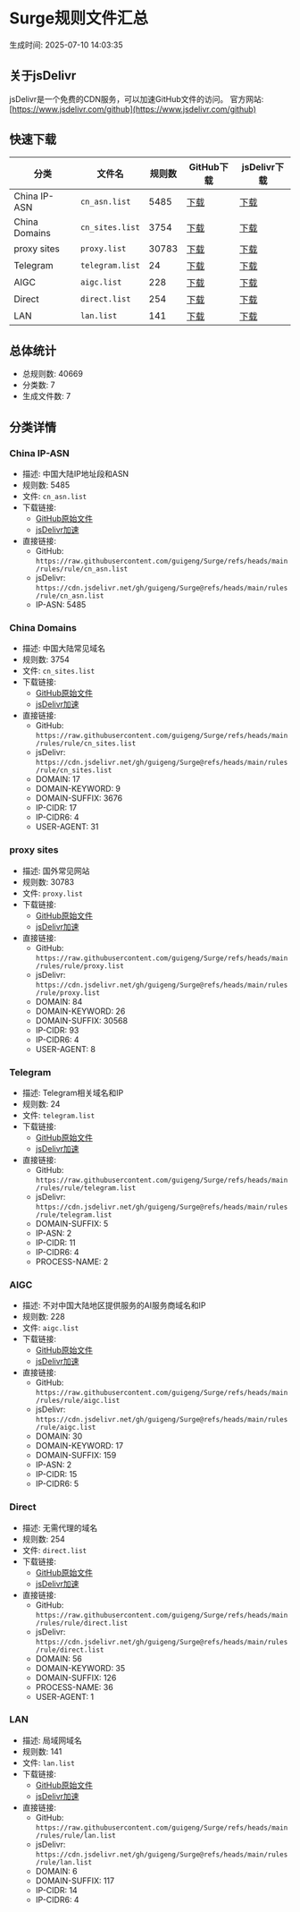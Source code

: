 # Surge规则文件汇总
生成时间: 2025-07-10 14:03:35

## 关于jsDelivr
jsDelivr是一个免费的CDN服务，可以加速GitHub文件的访问。
官方网站: [https://www.jsdelivr.com/github](https://www.jsdelivr.com/github)

## 快速下载
| 分类 | 文件名 | 规则数 | GitHub下载 | jsDelivr下载 |
|------|--------|--------|------------|--------------|
| China IP-ASN | `cn_asn.list` | 5485 | [下载](https://raw.githubusercontent.com/guigeng/Surge/refs/heads/main/rules/rule/cn_asn.list) | [下载](https://cdn.jsdelivr.net/gh/guigeng/Surge@refs/heads/main/rules/rule/cn_asn.list) |
| China Domains | `cn_sites.list` | 3754 | [下载](https://raw.githubusercontent.com/guigeng/Surge/refs/heads/main/rules/rule/cn_sites.list) | [下载](https://cdn.jsdelivr.net/gh/guigeng/Surge@refs/heads/main/rules/rule/cn_sites.list) |
| proxy sites | `proxy.list` | 30783 | [下载](https://raw.githubusercontent.com/guigeng/Surge/refs/heads/main/rules/rule/proxy.list) | [下载](https://cdn.jsdelivr.net/gh/guigeng/Surge@refs/heads/main/rules/rule/proxy.list) |
| Telegram | `telegram.list` | 24 | [下载](https://raw.githubusercontent.com/guigeng/Surge/refs/heads/main/rules/rule/telegram.list) | [下载](https://cdn.jsdelivr.net/gh/guigeng/Surge@refs/heads/main/rules/rule/telegram.list) |
| AIGC | `aigc.list` | 228 | [下载](https://raw.githubusercontent.com/guigeng/Surge/refs/heads/main/rules/rule/aigc.list) | [下载](https://cdn.jsdelivr.net/gh/guigeng/Surge@refs/heads/main/rules/rule/aigc.list) |
| Direct | `direct.list` | 254 | [下载](https://raw.githubusercontent.com/guigeng/Surge/refs/heads/main/rules/rule/direct.list) | [下载](https://cdn.jsdelivr.net/gh/guigeng/Surge@refs/heads/main/rules/rule/direct.list) |
| LAN | `lan.list` | 141 | [下载](https://raw.githubusercontent.com/guigeng/Surge/refs/heads/main/rules/rule/lan.list) | [下载](https://cdn.jsdelivr.net/gh/guigeng/Surge@refs/heads/main/rules/rule/lan.list) |

## 总体统计
- 总规则数: 40669
- 分类数: 7
- 生成文件数: 7

## 分类详情
### China IP-ASN
- 描述: 中国大陆IP地址段和ASN
- 规则数: 5485
- 文件: `cn_asn.list`
- 下载链接:
  - [GitHub原始文件](https://raw.githubusercontent.com/guigeng/Surge/refs/heads/main/rules/rule/cn_asn.list)
  - [jsDelivr加速](https://cdn.jsdelivr.net/gh/guigeng/Surge@refs/heads/main/rules/rule/cn_asn.list)
- 直接链接:
  - GitHub: `https://raw.githubusercontent.com/guigeng/Surge/refs/heads/main/rules/rule/cn_asn.list`
  - jsDelivr: `https://cdn.jsdelivr.net/gh/guigeng/Surge@refs/heads/main/rules/rule/cn_asn.list`
  - IP-ASN: 5485

### China Domains
- 描述: 中国大陆常见域名
- 规则数: 3754
- 文件: `cn_sites.list`
- 下载链接:
  - [GitHub原始文件](https://raw.githubusercontent.com/guigeng/Surge/refs/heads/main/rules/rule/cn_sites.list)
  - [jsDelivr加速](https://cdn.jsdelivr.net/gh/guigeng/Surge@refs/heads/main/rules/rule/cn_sites.list)
- 直接链接:
  - GitHub: `https://raw.githubusercontent.com/guigeng/Surge/refs/heads/main/rules/rule/cn_sites.list`
  - jsDelivr: `https://cdn.jsdelivr.net/gh/guigeng/Surge@refs/heads/main/rules/rule/cn_sites.list`
  - DOMAIN: 17
  - DOMAIN-KEYWORD: 9
  - DOMAIN-SUFFIX: 3676
  - IP-CIDR: 17
  - IP-CIDR6: 4
  - USER-AGENT: 31

### proxy sites
- 描述: 国外常见网站
- 规则数: 30783
- 文件: `proxy.list`
- 下载链接:
  - [GitHub原始文件](https://raw.githubusercontent.com/guigeng/Surge/refs/heads/main/rules/rule/proxy.list)
  - [jsDelivr加速](https://cdn.jsdelivr.net/gh/guigeng/Surge@refs/heads/main/rules/rule/proxy.list)
- 直接链接:
  - GitHub: `https://raw.githubusercontent.com/guigeng/Surge/refs/heads/main/rules/rule/proxy.list`
  - jsDelivr: `https://cdn.jsdelivr.net/gh/guigeng/Surge@refs/heads/main/rules/rule/proxy.list`
  - DOMAIN: 84
  - DOMAIN-KEYWORD: 26
  - DOMAIN-SUFFIX: 30568
  - IP-CIDR: 93
  - IP-CIDR6: 4
  - USER-AGENT: 8

### Telegram
- 描述: Telegram相关域名和IP
- 规则数: 24
- 文件: `telegram.list`
- 下载链接:
  - [GitHub原始文件](https://raw.githubusercontent.com/guigeng/Surge/refs/heads/main/rules/rule/telegram.list)
  - [jsDelivr加速](https://cdn.jsdelivr.net/gh/guigeng/Surge@refs/heads/main/rules/rule/telegram.list)
- 直接链接:
  - GitHub: `https://raw.githubusercontent.com/guigeng/Surge/refs/heads/main/rules/rule/telegram.list`
  - jsDelivr: `https://cdn.jsdelivr.net/gh/guigeng/Surge@refs/heads/main/rules/rule/telegram.list`
  - DOMAIN-SUFFIX: 5
  - IP-ASN: 2
  - IP-CIDR: 11
  - IP-CIDR6: 4
  - PROCESS-NAME: 2

### AIGC
- 描述: 不对中国大陆地区提供服务的AI服务商域名和IP
- 规则数: 228
- 文件: `aigc.list`
- 下载链接:
  - [GitHub原始文件](https://raw.githubusercontent.com/guigeng/Surge/refs/heads/main/rules/rule/aigc.list)
  - [jsDelivr加速](https://cdn.jsdelivr.net/gh/guigeng/Surge@refs/heads/main/rules/rule/aigc.list)
- 直接链接:
  - GitHub: `https://raw.githubusercontent.com/guigeng/Surge/refs/heads/main/rules/rule/aigc.list`
  - jsDelivr: `https://cdn.jsdelivr.net/gh/guigeng/Surge@refs/heads/main/rules/rule/aigc.list`
  - DOMAIN: 30
  - DOMAIN-KEYWORD: 17
  - DOMAIN-SUFFIX: 159
  - IP-ASN: 2
  - IP-CIDR: 15
  - IP-CIDR6: 5

### Direct
- 描述: 无需代理的域名
- 规则数: 254
- 文件: `direct.list`
- 下载链接:
  - [GitHub原始文件](https://raw.githubusercontent.com/guigeng/Surge/refs/heads/main/rules/rule/direct.list)
  - [jsDelivr加速](https://cdn.jsdelivr.net/gh/guigeng/Surge@refs/heads/main/rules/rule/direct.list)
- 直接链接:
  - GitHub: `https://raw.githubusercontent.com/guigeng/Surge/refs/heads/main/rules/rule/direct.list`
  - jsDelivr: `https://cdn.jsdelivr.net/gh/guigeng/Surge@refs/heads/main/rules/rule/direct.list`
  - DOMAIN: 56
  - DOMAIN-KEYWORD: 35
  - DOMAIN-SUFFIX: 126
  - PROCESS-NAME: 36
  - USER-AGENT: 1

### LAN
- 描述: 局域网域名
- 规则数: 141
- 文件: `lan.list`
- 下载链接:
  - [GitHub原始文件](https://raw.githubusercontent.com/guigeng/Surge/refs/heads/main/rules/rule/lan.list)
  - [jsDelivr加速](https://cdn.jsdelivr.net/gh/guigeng/Surge@refs/heads/main/rules/rule/lan.list)
- 直接链接:
  - GitHub: `https://raw.githubusercontent.com/guigeng/Surge/refs/heads/main/rules/rule/lan.list`
  - jsDelivr: `https://cdn.jsdelivr.net/gh/guigeng/Surge@refs/heads/main/rules/rule/lan.list`
  - DOMAIN: 6
  - DOMAIN-SUFFIX: 117
  - IP-CIDR: 14
  - IP-CIDR6: 4
